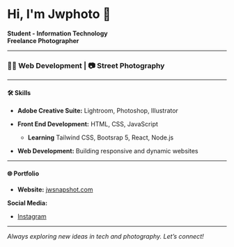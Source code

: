 # Hi, I'm Jwphoto 👋

**Student - Information Technology**  
**Freelance Photographer**

---

### 👨‍💻 Web Development | 📷 Street Photography

---

#### 🛠️ Skills

- **Adobe Creative Suite:** Lightroom, Photoshop, Illustrator
- **Front End Development:** HTML, CSS, JavaScript
  - **Learning** Tailwind CSS, Bootsrap 5, React, Node.js

- **Web Development:** Building responsive and dynamic websites

---

#### 🌐 Portfolio

- **Website:** [jwsnapshot.com](https://jwsnapshot.com)

**Social Media:**
- [Instagram](https://instagram.com/jwsnapshot1)


---

_Always exploring new ideas in tech and photography. Let’s connect!_

